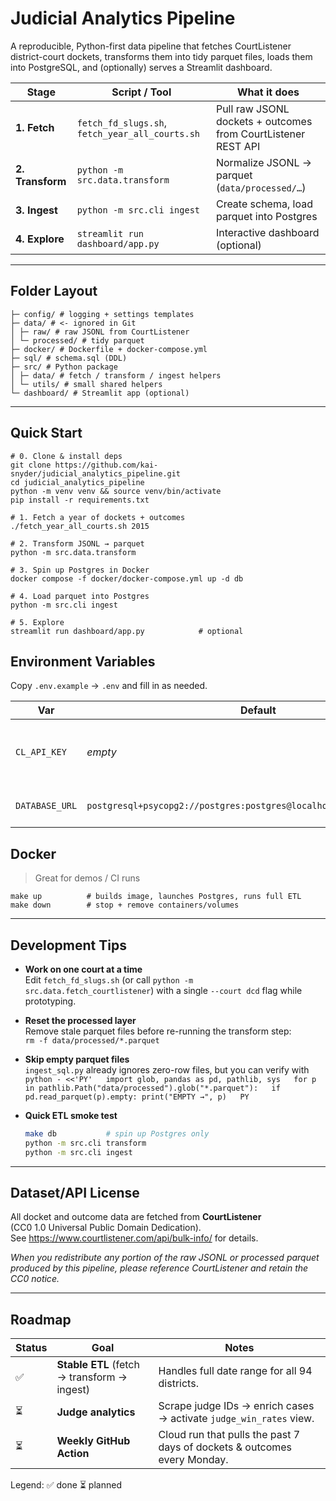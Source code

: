 # Judicial Analytics Pipeline

A reproducible, Python-first data pipeline that fetches CourtListener
district-court dockets, transforms them into tidy parquet files, loads them into
PostgreSQL, and (optionally) serves a Streamlit dashboard.

|       Stage      |                  Script / Tool                  |                          What it does                         |
|------------------|-------------------------------------------------|---------------------------------------------------------------|
| **1. Fetch**     | `fetch_fd_slugs.sh`, `fetch_year_all_courts.sh` | Pull raw JSONL dockets + outcomes from CourtListener REST API |
| **2. Transform** | `python -m src.data.transform`                  | Normalize JSONL → parquet (`data/processed/…`)                |
| **3. Ingest**    | `python -m src.cli ingest`                      | Create schema, load parquet into Postgres                     |
| **4. Explore**   | `streamlit run dashboard/app.py`                | Interactive dashboard (optional)                              |

---

## Folder Layout

```
├─ config/ # logging + settings templates
├─ data/ # <- ignored in Git
│ ├─ raw/ # raw JSONL from CourtListener
│ └─ processed/ # tidy parquet
├─ docker/ # Dockerfile + docker-compose.yml
├─ sql/ # schema.sql (DDL)
├─ src/ # Python package
│ ├─ data/ # fetch / transform / ingest helpers
│ └─ utils/ # small shared helpers
└─ dashboard/ # Streamlit app (optional)
```

---

## Quick Start

```
# 0. Clone & install deps
git clone https://github.com/kai-snyder/judicial_analytics_pipeline.git
cd judicial_analytics_pipeline
python -m venv venv && source venv/bin/activate
pip install -r requirements.txt

# 1. Fetch a year of dockets + outcomes
./fetch_year_all_courts.sh 2015

# 2. Transform JSONL → parquet
python -m src.data.transform

# 3. Spin up Postgres in Docker
docker compose -f docker/docker-compose.yml up -d db

# 4. Load parquet into Postgres
python -m src.cli ingest

# 5. Explore
streamlit run dashboard/app.py            # optional
```

## Environment Variables

Copy `.env.example` → `.env` and fill in as needed.

|      Var       |                             Default                                   | Purpose                                               |
|----------------|-----------------------------------------------------------------------|-------------------------------------------------------|
| `CL_API_KEY`   | _empty_                                                               | (Optional) CourtListener API key – higher rate limits |
| `DATABASE_URL` | `postgresql+psycopg2://postgres:postgres@localhost:5432/case_details` | SQLAlchemy URL used by the pipeline                   |

## Docker

> Great for demos / CI runs

```
make up          # builds image, launches Postgres, runs full ETL
make down        # stop + remove containers/volumes
```

---

## Development Tips

- **Work on one court at a time**  
  Edit `fetch_fd_slugs.sh` (or call `python -m src.data.fetch_courtlistener`) with a single `--court dcd` flag while prototyping.

- **Reset the processed layer**  
  Remove stale parquet files before re-running the transform step:  
  `rm -f data/processed/*.parquet`

- **Skip empty parquet files**  
  `ingest_sql.py` already ignores zero-row files, but you can verify with  
  `python - <<'PY'  
  import glob, pandas as pd, pathlib, sys  
  for p in pathlib.Path("data/processed").glob("*.parquet"):  
      if pd.read_parquet(p).empty: print("EMPTY →", p)  
  PY`

- **Quick ETL smoke test**  
  ```bash
  make db           # spin up Postgres only
  python -m src.cli transform
  python -m src.cli ingest
  ```

---

## Dataset/API License

All docket and outcome data are fetched from **CourtListener**  
(CC0 1.0 Universal Public Domain Dedication).  
See <https://www.courtlistener.com/api/bulk-info/> for details.

*When you redistribute any portion of the raw JSONL or processed parquet
produced by this pipeline, please reference CourtListener and retain the CC0 notice.*

---

## Roadmap

| Status |                       Goal                  |                                       Notes                              |
|--------|---------------------------------------------|--------------------------------------------------------------------------|
| ✅     | **Stable ETL** (fetch → transform → ingest) | Handles full date range for all 94 districts.                            |
| ⏳     | **Judge analytics**                         | Scrape judge IDs → enrich cases → activate `judge_win_rates` view.       |
| ⏳     | **Weekly GitHub Action**                    | Cloud run that pulls the past 7 days of dockets & outcomes every Monday. |

Legend: ✅ done  ⏳ planned